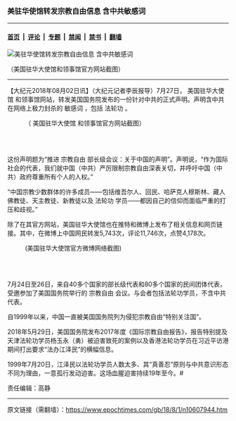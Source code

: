 ### 美驻华使馆转发宗教自由信息 含中共敏感词

---

#### [首页](../../../..?n10607944) &nbsp;|&nbsp; [评论](../../../../../epoch-comment?n10607944) &nbsp;|&nbsp; [专题](../../../../../epoch-special?n10607944) &nbsp;|&nbsp; [禁闻](../../../../../epoch-news?n10607944) &nbsp;|&nbsp; [禁书](../../../../../books?n10607944) &nbsp;|&nbsp; [翻墙](https://github.com/gfw-breaker/nogfw/blob/master/README.md?n10607944)


<div><img alt="美驻华使馆转发宗教自由信息 含中共敏感词" class="attachment-djy_600_400 size-djy_600_400 wp-post-image" src="https://i.epochtimes.com/assets/uploads/2018/08/014-600x400.jpg"/>
<div class="caption">
 <p>
  （美国驻华大使馆和领事馆官方网站截图）
 </p>
</div></div><hr/><div class="post_content" id="artbody" itemprop="articleBody">
 <!-- article content begin -->
 <p>
  【大纪元2018年08月02日讯】（大纪元记者李辰报导）7月27日，
  <ok href="https://www.epochtimes.com/gb/tag/%E7%BE%8E%E5%9B%BD%E9%A9%BB%E5%8D%8E%E5%A4%A7%E4%BD%BF%E9%A6%86.html">
   美国驻华大使馆
  </ok>
  和领事馆网站，转发美国国务院发布的一份针对中共的正式声明。声明含中共在网络上极力封杀的
  <ok href="https://www.epochtimes.com/gb/tag/%E6%95%8F%E6%84%9F%E8%AF%8D.html">
   敏感词
  </ok>
  ，包括
  <ok href="https://www.epochtimes.com/gb/tag/%E6%B3%95%E8%BD%AE%E5%8A%9F.html">
   法轮功
  </ok>
  。
 </p>
 <figure aria-describedby="caption-attachment-10608635" class="wp-caption aligncenter" id="attachment_10608635" style="width: 570px">
  <ok href="https://i.epochtimes.com/assets/uploads/2018/08/024.jpg" target="_blank">
   <img alt="" class="size-full wp-image-10608635" src="https://i.epochtimes.com/assets/uploads/2018/08/024.jpg"/>
  </ok>
  <br/><figcaption class="wp-caption-text" id="caption-attachment-10608635">
   （
   <ok href="https://www.epochtimes.com/gb/tag/%E7%BE%8E%E5%9B%BD%E9%A9%BB%E5%8D%8E%E5%A4%A7%E4%BD%BF%E9%A6%86.html">
    美国驻华大使馆
   </ok>
   和领事馆官方网站截图）
  </figcaption><br/>
 </figure><br/>
 <p>
  这份声明题为“推进
  <ok href="https://www.epochtimes.com/gb/tag/%E5%AE%97%E6%95%99%E8%87%AA%E7%94%B1.html">
   宗教自由
  </ok>
  部长级会议：关于中国的声明”。声明说，“作为国际社会的代表，我们就中国（中共）严厉限制宗教自由深表关切，并呼吁中国（中共）政府尊重所有个人的人权。”
 </p>
 <p>
  “中国宗教少数群体的许多成员——包括维吾尔人、回民、哈萨克人穆斯林、藏人佛教徒、天主教徒、新教徒以及
  <ok href="https://www.epochtimes.com/gb/tag/%E6%B3%95%E8%BD%AE%E5%8A%9F.html">
   法轮功
  </ok>
  学员——都因自己的信仰而面临严重的打压和歧视。”
 </p>
 <p>
  除了在其官方网站，美国驻华大使馆也在推特和微博上发布了相关信息和网页链接。其中，在微博上中国网民转发5,743次，评论11,746次，点赞4,178次。
 </p>
 <figure aria-describedby="caption-attachment-10608585" class="wp-caption aligncenter" id="attachment_10608585" style="width: 609px">
  <ok href="https://i.epochtimes.com/assets/uploads/2018/08/023.jpg" target="_blank">
   <img alt="" class="size-full wp-image-10608585" src="https://i.epochtimes.com/assets/uploads/2018/08/023.jpg"/>
  </ok>
  <br/><figcaption class="wp-caption-text" id="caption-attachment-10608585">
   (美国驻华大使馆官方微博网络截图)
  </figcaption><br/>
 </figure><br/>
 <p>
  7月24日至26日，来自40多个国家的部长级代表和80多个国家的民间团体代表，受邀参加了美国国务院举行的
  <ok href="https://www.epochtimes.com/gb/tag/%E5%AE%97%E6%95%99%E8%87%AA%E7%94%B1.html">
   宗教自由
  </ok>
  会议。与会者包括法轮功学员，不含中共代表。
 </p>
 <p>
  自1999年以来，中国一直被美国国务院列为侵犯宗教自由“特别关注国”。
 </p>
 <p>
  2018年5月29日，美国国务院发布2017年度《国际宗教自由报告》，报告特别提及天津法轮功学员杨玉永（勇）被迫害致死的案例以及香港法轮功学员在习近平访港期间打出要求“法办江泽民”的横幅信息。
 </p>
 <p>
  1999年7月20日，江泽民以法轮功学员人数太多、其“真善忍”原则与中共意识形态不同为理由，一意孤行发动迫害。这场血腥迫害持续19年至今。#
 </p>
 <p>
  责任编辑：高静
 </p>
 <!-- article content end -->
 <div id="below_article_ad">
 </div>
</div>


---

原文链接（需翻墙）：https://www.epochtimes.com/gb/18/8/1/n10607944.htm